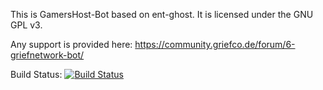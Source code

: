 This is GamersHost-Bot based on ent-ghost. It is licensed under the GNU GPL v3.

Any support is provided here: https://community.griefco.de/forum/6-griefnetwork-bot/

Build Status: [![Build Status](https://travis-ci.org/Grief-Code/GriefNetwork-Bot.svg?branch=master)](https://travis-ci.org/Grief-Code/GriefNetwork-Bot)
